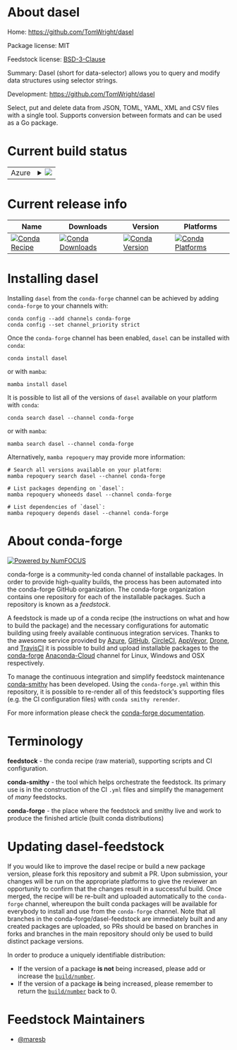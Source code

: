 About dasel
===========

Home: https://github.com/TomWright/dasel

Package license: MIT

Feedstock license: [BSD-3-Clause](https://github.com/conda-forge/dasel-feedstock/blob/main/LICENSE.txt)

Summary: Dasel (short for data-selector) allows you to query and modify data structures
using selector strings.


Development: https://github.com/TomWright/dasel

Select, put and delete data from JSON, TOML, YAML, XML and CSV files with a single
tool. Supports conversion between formats and can be used as a Go package.


Current build status
====================


<table>
    
  <tr>
    <td>Azure</td>
    <td>
      <details>
        <summary>
          <a href="https://dev.azure.com/conda-forge/feedstock-builds/_build/latest?definitionId=16265&branchName=main">
            <img src="https://dev.azure.com/conda-forge/feedstock-builds/_apis/build/status/dasel-feedstock?branchName=main">
          </a>
        </summary>
        <table>
          <thead><tr><th>Variant</th><th>Status</th></tr></thead>
          <tbody><tr>
              <td>linux_64</td>
              <td>
                <a href="https://dev.azure.com/conda-forge/feedstock-builds/_build/latest?definitionId=16265&branchName=main">
                  <img src="https://dev.azure.com/conda-forge/feedstock-builds/_apis/build/status/dasel-feedstock?branchName=main&jobName=linux&configuration=linux_64_" alt="variant">
                </a>
              </td>
            </tr><tr>
              <td>osx_64</td>
              <td>
                <a href="https://dev.azure.com/conda-forge/feedstock-builds/_build/latest?definitionId=16265&branchName=main">
                  <img src="https://dev.azure.com/conda-forge/feedstock-builds/_apis/build/status/dasel-feedstock?branchName=main&jobName=osx&configuration=osx_64_" alt="variant">
                </a>
              </td>
            </tr><tr>
              <td>osx_arm64</td>
              <td>
                <a href="https://dev.azure.com/conda-forge/feedstock-builds/_build/latest?definitionId=16265&branchName=main">
                  <img src="https://dev.azure.com/conda-forge/feedstock-builds/_apis/build/status/dasel-feedstock?branchName=main&jobName=osx&configuration=osx_arm64_" alt="variant">
                </a>
              </td>
            </tr><tr>
              <td>win_64</td>
              <td>
                <a href="https://dev.azure.com/conda-forge/feedstock-builds/_build/latest?definitionId=16265&branchName=main">
                  <img src="https://dev.azure.com/conda-forge/feedstock-builds/_apis/build/status/dasel-feedstock?branchName=main&jobName=win&configuration=win_64_" alt="variant">
                </a>
              </td>
            </tr>
          </tbody>
        </table>
      </details>
    </td>
  </tr>
</table>

Current release info
====================

| Name | Downloads | Version | Platforms |
| --- | --- | --- | --- |
| [![Conda Recipe](https://img.shields.io/badge/recipe-dasel-green.svg)](https://anaconda.org/conda-forge/dasel) | [![Conda Downloads](https://img.shields.io/conda/dn/conda-forge/dasel.svg)](https://anaconda.org/conda-forge/dasel) | [![Conda Version](https://img.shields.io/conda/vn/conda-forge/dasel.svg)](https://anaconda.org/conda-forge/dasel) | [![Conda Platforms](https://img.shields.io/conda/pn/conda-forge/dasel.svg)](https://anaconda.org/conda-forge/dasel) |

Installing dasel
================

Installing `dasel` from the `conda-forge` channel can be achieved by adding `conda-forge` to your channels with:

```
conda config --add channels conda-forge
conda config --set channel_priority strict
```

Once the `conda-forge` channel has been enabled, `dasel` can be installed with `conda`:

```
conda install dasel
```

or with `mamba`:

```
mamba install dasel
```

It is possible to list all of the versions of `dasel` available on your platform with `conda`:

```
conda search dasel --channel conda-forge
```

or with `mamba`:

```
mamba search dasel --channel conda-forge
```

Alternatively, `mamba repoquery` may provide more information:

```
# Search all versions available on your platform:
mamba repoquery search dasel --channel conda-forge

# List packages depending on `dasel`:
mamba repoquery whoneeds dasel --channel conda-forge

# List dependencies of `dasel`:
mamba repoquery depends dasel --channel conda-forge
```


About conda-forge
=================

[![Powered by
NumFOCUS](https://img.shields.io/badge/powered%20by-NumFOCUS-orange.svg?style=flat&colorA=E1523D&colorB=007D8A)](https://numfocus.org)

conda-forge is a community-led conda channel of installable packages.
In order to provide high-quality builds, the process has been automated into the
conda-forge GitHub organization. The conda-forge organization contains one repository
for each of the installable packages. Such a repository is known as a *feedstock*.

A feedstock is made up of a conda recipe (the instructions on what and how to build
the package) and the necessary configurations for automatic building using freely
available continuous integration services. Thanks to the awesome service provided by
[Azure](https://azure.microsoft.com/en-us/services/devops/), [GitHub](https://github.com/),
[CircleCI](https://circleci.com/), [AppVeyor](https://www.appveyor.com/),
[Drone](https://cloud.drone.io/welcome), and [TravisCI](https://travis-ci.com/)
it is possible to build and upload installable packages to the
[conda-forge](https://anaconda.org/conda-forge) [Anaconda-Cloud](https://anaconda.org/)
channel for Linux, Windows and OSX respectively.

To manage the continuous integration and simplify feedstock maintenance
[conda-smithy](https://github.com/conda-forge/conda-smithy) has been developed.
Using the ``conda-forge.yml`` within this repository, it is possible to re-render all of
this feedstock's supporting files (e.g. the CI configuration files) with ``conda smithy rerender``.

For more information please check the [conda-forge documentation](https://conda-forge.org/docs/).

Terminology
===========

**feedstock** - the conda recipe (raw material), supporting scripts and CI configuration.

**conda-smithy** - the tool which helps orchestrate the feedstock.
                   Its primary use is in the construction of the CI ``.yml`` files
                   and simplify the management of *many* feedstocks.

**conda-forge** - the place where the feedstock and smithy live and work to
                  produce the finished article (built conda distributions)


Updating dasel-feedstock
========================

If you would like to improve the dasel recipe or build a new
package version, please fork this repository and submit a PR. Upon submission,
your changes will be run on the appropriate platforms to give the reviewer an
opportunity to confirm that the changes result in a successful build. Once
merged, the recipe will be re-built and uploaded automatically to the
`conda-forge` channel, whereupon the built conda packages will be available for
everybody to install and use from the `conda-forge` channel.
Note that all branches in the conda-forge/dasel-feedstock are
immediately built and any created packages are uploaded, so PRs should be based
on branches in forks and branches in the main repository should only be used to
build distinct package versions.

In order to produce a uniquely identifiable distribution:
 * If the version of a package **is not** being increased, please add or increase
   the [``build/number``](https://docs.conda.io/projects/conda-build/en/latest/resources/define-metadata.html#build-number-and-string).
 * If the version of a package **is** being increased, please remember to return
   the [``build/number``](https://docs.conda.io/projects/conda-build/en/latest/resources/define-metadata.html#build-number-and-string)
   back to 0.

Feedstock Maintainers
=====================

* [@maresb](https://github.com/maresb/)

